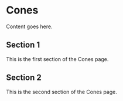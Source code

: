 # Cones

Content goes here.

## Section 1

This is the first section of the Cones page.

## Section 2

This is the second section of the Cones page.

